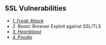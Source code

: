 ## SSL Vulnerabilities
- *[1. Freak Attack](Freak_Attack)*
- *2. Beast:* Browser Exploit against SSL/TLS
- *[3. Heartbleed](Heartbleed)*
- *[4. Poodle](Poodle)*
